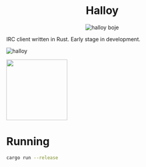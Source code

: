 <div align="center">
  
# Halloy
![halloy boje](https://github.com/casperstorm/halloy/assets/2248455/414d4466-b9ca-446b-901c-68acfcdff5e8)

</div>

IRC client written in Rust. Early stage in development.  

![halloy](https://github.com/casperstorm/halloy/assets/2248455/8a1f5105-7760-48fd-b7dd-17da146cd25f)

<a href="https://github.com/iced-rs/iced">
  <img src="https://gist.githubusercontent.com/hecrj/ad7ecd38f6e47ff3688a38c79fd108f0/raw/74384875ecbad02ae2a926425e9bcafd0695bade/color.svg" width="160px">
</a>

# Running

```sh
cargo run --release
```

